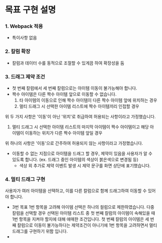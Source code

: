 # 목표 구현 설명

### 1. Webpack 적용

- 특이사항 없음

### 2. 칼럼 확장

- 칼럼과 데이터 수를 동적으로 조절할 수 있게끔 하여 확장성을 둠

### 3. 드래그 제약 조건

- 첫 번째 칼럼에서 세 번째 칼럼으로는 아이템 이동이 불가능해야 합니다.
- 짝수 아이템은 다른 짝수 아이템 앞으로 이동할 수 없습니다.
  1. 타 아이템의 이동으로 인해 짝수 아이템이 다른 짝수 아이템 앞에 위치하는 경우
  2. 멀티 드래그 시 선택한 아이템 리스트에 짝수 아이템끼리 인접할 경우

위 두 가지 사항은 '이동'이 아닌 '위치'로 취급하여 허용되는 사항이라고 가정했습니다.

  1. 멀티 드래그 시 선택한 아이템 리스트의 마지막 아이템이 짝수 아이템이고 해당 아이템이 이동하는 위치가 다른 짝수 아이템 앞일 경우

위 하나의 사항은 '이동'으로 간주하여 허용되지 않는 사항이라고 가정했습니다.

- 이동할 수 없는 지점으로 아이템을 드래그 할 경우, 제약이 있음을 사용자가 알 수 있도록 합니다.
  (ex. 드래그 중인 아이템의 색상이 붉은색으로 변경됨 등)
  - 색상 외 추가로 제약 이벤트 발생 시 제약 문구를 화면 상단에 표기했습니다.

### 4. 멀티 드래그 구현

사용자가 여러 아이템을 선택하고, 이를 다른 칼럼으로 함께 드래그하여 이동할 수 있어야 합니다.
- 3번 목표 1번 항목을 고려해 아이템 선택은 하나의 컬럼으로 제한하였습니다. 다중 칼럼을 선택할 경우 선택된 아이템 리스트 중 첫 번째 칼럼의 아이템이 속해있을 때 1번 항목을 지켜야 할지에 대해 애매한 조건입니다. 첫 번째 칼럼의 아이템은 세 번째 칼럼으로 이동이 불가능하다는 제약조건이 아니기에 1번 항목을 고려하면서 멀티 드래그를 구현하기 위함 입니다.
- 

